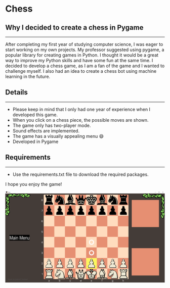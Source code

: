 # Chess

## Why I decided to create a chess in Pygame
------------
After completing my first year of studying computer science, I was eager to start working on my own projects. My professor suggested using pygame, a popular library for creating games in Python. I thought it would be a great way to improve my Python skills and have some fun at the same time. I decided to develop a chess game, as I am a fan of the game and I wanted to challenge myself. I also had an idea to create a chess bot using machine learning in the future.

## Details
------------
- Please keep in mind that I only had one year of experience when I developed this game.
- When you click on a chess piece, the possible moves are shown.
- The game only has two-player mode.
- Sound effects are implemented.
- The game has a visually appealing menu :smile:
- Developed in Pygame

## Requirements
------------
- Use the requirements.txt file to download the required packages.

I hope you enjoy the game!

![Alt text](https://github.com/GabrielTorland/chess/blob/main/readme_assets/game_image.png "Game image")
